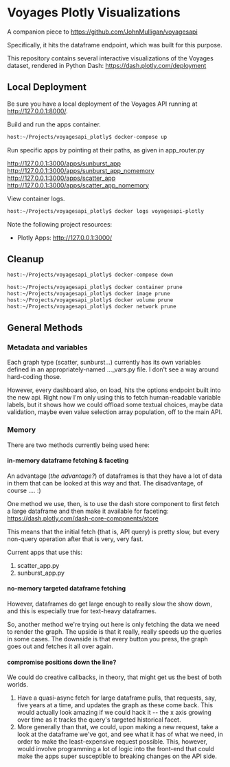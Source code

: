 # Voyages Plotly Visualizations

A companion piece to https://github.com/JohnMulligan/voyagesapi

Specifically, it hits the dataframe endpoint, which was built for this purpose.

This repository contains several interactive visualizations of the Voyages dataset, rendered in Python Dash: https://dash.plotly.com/deployment

## Local Deployment

Be sure you have a local deployment of the Voyages API running at http://127.0.0.1:8000/.

Build and run the apps container.

```bash
host:~/Projects/voyagesapi_plotly$ docker-compose up
```

Run specific apps by pointing at their paths, as given in app_router.py

http://127.0.0.1:3000/apps/sunburst_app
http://127.0.0.1:3000/apps/sunburst_app_nomemory
http://127.0.0.1:3000/apps/scatter_app
http://127.0.0.1:3000/apps/scatter_app_nomemory

View container logs.

```bash
host:~/Projects/voyagesapi_plotly$ docker logs voyagesapi-plotly
```

Note the following project resources:

* Plotly Apps: http://127.0.0.1:3000/

## Cleanup

```bash
host:~/Projects/voyagesapi_plotly$ docker-compose down

host:~/Projects/voyagesapi_plotly$ docker container prune
host:~/Projects/voyagesapi_plotly$ docker image prune
host:~/Projects/voyagesapi_plotly$ docker volume prune
host:~/Projects/voyagesapi_plotly$ docker network prune
```

## General Methods

### Metadata and variables

Each graph type (scatter, sunburst...) currently has its own variables defined in an appropriately-named ..._vars.py file. I don't see a way around hard-coding those.

However, every dashboard also, on load, hits the options endpoint built into the new api. Right now I'm only using this to fetch human-readable variable labels, but it shows how we could offload some textual choices, maybe data validation, maybe even value selection array population, off to the main API.

### Memory

There are two methods currently being used here:

#### in-memory dataframe fetching & faceting

An advantage (_the advantage?_) of dataframes is that they have a lot of data in them that can be looked at this way and that. The disadvantage, of course .... :)

One method we use, then, is to use the dash store component to first fetch a large dataframe and then make it available for faceting: https://dash.plotly.com/dash-core-components/store

This means that the initial fetch (that is, API query) is pretty slow, but every non-query operation after that is very, very fast.

Current apps that use this:

1. scatter_app.py
1. sunburst_app.py

#### no-memory targeted dataframe fetching

However, dataframes do get large enough to really slow the show down, and this is especially true for text-heavy dataframes.

So, another method we're trying out here is only fetching the data we need to render the graph. The upside is that it really, really speeds up the queries in some cases. The downside is that every button you press, the graph goes out and fetches it all over again.

#### compromise positions down the line?

We could do creative callbacks, in theory, that might get us the best of both worlds.

1. Have a quasi-async fetch for large dataframe pulls, that requests, say, five years at a time, and updates the graph as these come back. This would actually look amazing if we could hack it -- the x axis growing over time as it tracks the query's targeted historical facet.
1. More generally than that, we could, upon making a new request, take a look at the dataframe we've got, and see what it has of what we need, in order to make the least-expensive request possible. This, however, would involve programming a lot of logic into the front-end that could make the apps super susceptible to breaking changes on the API side.
